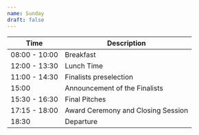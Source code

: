 ```yaml
---
name: Sunday
draft: false
---
```


| Time          | Description                        |
|---------------|------------------------------------|
| 08:00 - 10:00 | Breakfast                          |
| 12:00 - 13:30 | Lunch Time                         |
| 11:00 - 14:30 | Finalists preselection             |
| 15:00         | Announcement of the Finalists      |
| 15:30 - 16:30 | Final Pitches                      |
| 17:15 - 18:00 | Award Ceremony and Closing Session |
| 18:30         | Departure                          |
